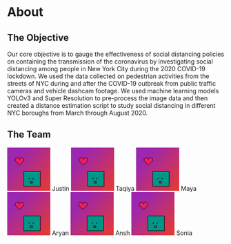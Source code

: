 # About
## The Objective
Our core objective is to gauge the effectiveness of social distancing policies on containing the transmission of the coronavirus by investigating social distancing among people in New York City during the 2020 COVID-19 lockdown. We used the data collected on pedestrian activities from the streets of NYC during and after the COVID-19 outbreak from public traffic cameras and vehicle dashcam footage. We used machine learning models YOLOv3 and Super Resolution to pre-process the image data and then created a distance estimation script to study social distancing in different NYC boroughs from March through August 2020. 

## The Team
<img src="/images/pixil-frame-0.png" width="100" height="100">
Justin
<img src="/images/pixil-frame-0.png" width="100" height="100">
Taqiya
<img src="/images/pixil-frame-0.png" width="100" height="100">
Maya
<img src="/images/pixil-frame-0.png" width="100" height="100">
Aryan
<img src="/images/pixil-frame-0.png" width="100" height="100">
Ansh
<img src="/images/pixil-frame-0.png" width="100" height="100">
Sonia
